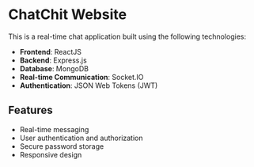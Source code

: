 # ChatChit Website

This is a real-time chat application built using the following technologies:

- **Frontend**: ReactJS
- **Backend**: Express.js
- **Database**: MongoDB
- **Real-time Communication**: Socket.IO
- **Authentication**: JSON Web Tokens (JWT)

## Features

- Real-time messaging
- User authentication and authorization
- Secure password storage
- Responsive design

